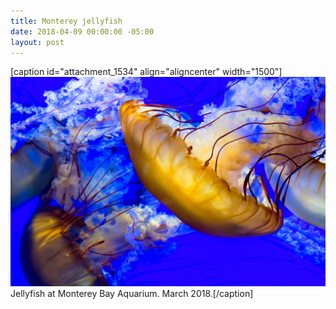 ```yaml
---
title: Monterey jellyfish
date: 2018-04-09 00:00:00 -05:00
layout: post
---
```


\[caption id="attachment\_1534" align="aligncenter" width="1500"\][![](/assets/images/DSC02808.jpg)](https://kenbooth.net/wp-content/uploads/2018/04/DSC02808.jpg) Jellyfish at Monterey Bay Aquarium. March 2018.\[/caption\]
